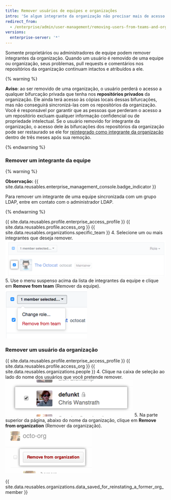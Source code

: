 ```yaml
---
title: Remover usuários de equipes e organizações
intro: 'Se algum integrante da organização não precisar mais de acesso a determinados repositórios, você poderá removê-lo da equipe que concede esse acesso. Se um integrante não precisar mais acessar os repositórios pertencentes à organização, você poderá removê-lo da organização.'
redirect_from:
  - /enterprise/admin/user-management/removing-users-from-teams-and-organizations
versions:
  enterprise-server: '*'
---
```


Somente proprietários ou administradores de equipe podem remover integrantes da organização. Quando um usuário é removido de uma equipe ou organização, seus problemas, pull requests e comentários nos repositórios da organização continuam intactos e atribuídos a ele.

{% warning %}

**Aviso**: ao ser removido de uma organização, o usuário perderá o acesso a qualquer bifurcação privada que tenha nos **repositórios privados** da organização. Ele ainda terá acesso às cópias locais dessas bifurcações, mas não conseguirá sincronizá-las com os repositórios da organização. Você é responsável por garantir que as pessoas que perderam o acesso a um repositório excluam qualquer informação confidencial ou de propriedade intelectual. Se o usuário removido for integrante da organização, o acesso dele às bifurcações dos repositórios da organização pode ser restaurado se ele for [reintegrado como integrante da organização](/articles/reinstating-a-former-member-of-your-organization) dentro de três meses após sua remoção.

{% endwarning %}

### Remover um integrante da equipe

{% warning %}

**Observação:** {{ site.data.reusables.enterprise_management_console.badge_indicator }}

Para remover um integrante de uma equipe sincronizada com um grupo LDAP, entre em contato com o administrador LDAP.

{% endwarning %}

{{ site.data.reusables.profile.enterprise_access_profile }}
{{ site.data.reusables.profile.access_org }}
{{ site.data.reusables.organizations.specific_team }}
4. Selecione um ou mais integrantes que deseja remover. ![Caixa de seleção ao lado de integrante de organização](/assets/images/help/teams/team-member-check-box.png)
5. Use o menu suspenso acima da lista de integrantes da equipe e clique em **Remove from team** (Remover da equipe). ![Menu suspenso com opção change role (alterar função)](/assets/images/help/teams/bulk-edit-drop-down.png)

### Remover um usuário da organização

{{ site.data.reusables.profile.enterprise_access_profile }}
{{ site.data.reusables.profile.access_org }}
{{ site.data.reusables.organizations.people }}
4. Clique na caixa de seleção ao lado do nome dos usuários que você pretende remover.![Caixa de seleção Remove user (Remover usuário)](/assets/images/help/organizations/Organization-remove-user.png)
5. Na parte superior da página, abaixo do nome da organização, clique em **Remove from organization** (Remover da organização). ![Botão Remove from organization (Remover da organização)](/assets/images/help/organizations/Organization-remove-from-organization-button.png)

{{ site.data.reusables.organizations.data_saved_for_reinstating_a_former_org_member }}
